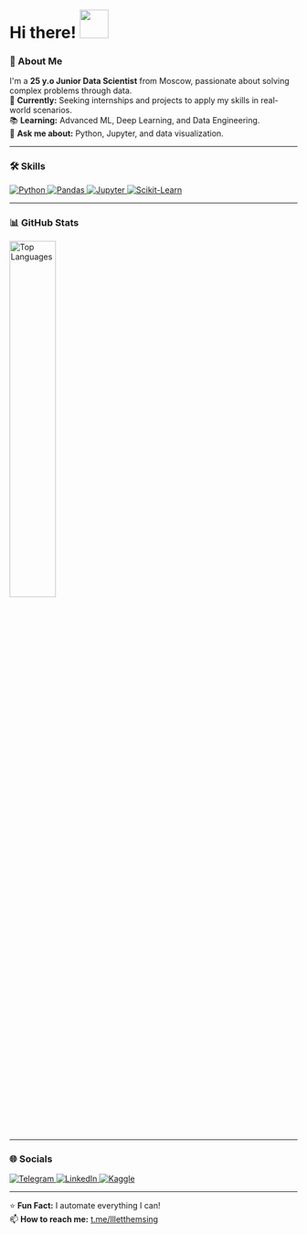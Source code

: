 # Hi there! <img src="https://media.giphy.com/media/v1.Y2lkPTc5MGI3NjExaW41aDUwZW12Mms5Y2Z0dHhzcnJqNzh6bTA0bGg2cjd2aDhjaDhjNiZlcD12MV9naWZzX3NlYXJjaCZjdD1n/doXBzUFJRxpaUbuaqz/giphy.gif" width="50"/>

### 🚀 About Me
I'm a **25 y.o Junior Data Scientist** from Moscow, passionate about solving complex problems through data.  
🔭 **Currently:** Seeking internships and projects to apply my skills in real-world scenarios.  
📚 **Learning:** Advanced ML, Deep Learning, and Data Engineering.  
💬 **Ask me about:** Python, Jupyter, and data visualization.  

---

### 🛠️ Skills
<p align="left">
  <a href="https://www.python.org/" target="_blank" rel="noreferrer">
    <img src="https://img.shields.io/badge/Python-3776AB?style=for-the-badge&logo=python&logoColor=white" alt="Python"/>
  </a>
  <a href="https://pandas.pydata.org/" target="_blank" rel="noreferrer">
    <img src="https://img.shields.io/badge/Pandas-150458?style=for-the-badge&logo=pandas&logoColor=white" alt="Pandas"/>
  </a>
  <a href="https://jupyter.org/" target="_blank" rel="noreferrer">
    <img src="https://img.shields.io/badge/Jupyter-F37626?style=for-the-badge&logo=jupyter&logoColor=white" alt="Jupyter"/>
  </a>
  <a href="https://scikit-learn.org/" target="_blank" rel="noreferrer">
    <img src="https://img.shields.io/badge/scikit--learn-F7931E?style=for-the-badge&logo=scikit-learn&logoColor=white" alt="Scikit-Learn"/>
  </a>
</p>

---

### 📊 GitHub Stats
<div align="left">
  <a href="https://github.com/episode16">
    <img src="https://github-readme-stats.vercel.app/api/top-langs/?username=episode16&theme=dark&hide_border=true&layout=compact&hide=makefile,dockerfile,powershell" alt="Top Languages" width="40%"/>
  </a>
</div>

---

### 🌐 Socials
<p align="left">
  <a href="https://t.me/llletthemsing" target="_blank">
    <img src="https://img.shields.io/badge/Telegram-2CA5E0?style=for-the-badge&logo=telegram&logoColor=white" alt="Telegram"/>
  </a>
  <a href="https://www.linkedin.com/in/kamil-minikhanov-74a5a4354/" target="_blank">
    <img src="https://img.shields.io/badge/LinkedIn-0077B5?style=for-the-badge&logo=linkedin&logoColor=white" alt="LinkedIn"/>
  </a>
  <a href="https://www.kaggle.com/kamilminihanov" target="_blank">
    <img src="https://img.shields.io/badge/Kaggle-20BEFF?style=for-the-badge&logo=kaggle&logoColor=white" alt="Kaggle"/>
  </a>
</p>

---

⭐ **Fun Fact:** I automate everything I can!  
📫 **How to reach me:** [t.me/llletthemsing](https://t.me/llletthemsing)
